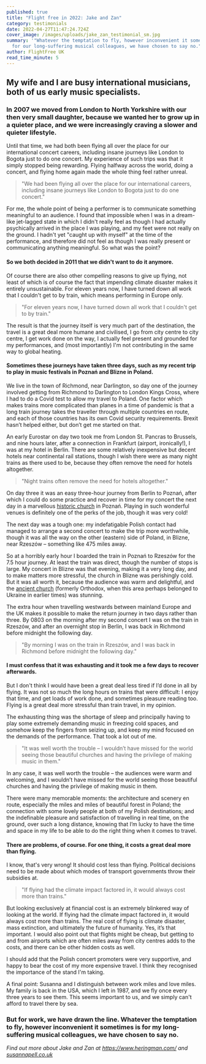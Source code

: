 ```yaml
---
published: true
title: "Flight free in 2022: Jake and Zan"
category: testimonials
date: 2022-04-27T11:47:24.724Z
cover_image: /images/uploads/jake_zan_testimonial_sm.jpg
summary: '"Whatever the temptation to fly, however inconvenient it sometimes is
  for our long-suffering musical colleagues, we have chosen to say no." '
author: FlightFree UK
read_time_minute: 5
---
```

## My wife and I are busy international musicians, both of us early music specialists.

### In 2007 we moved from London to North Yorkshire with our then very small daughter, because we wanted her to grow up in a quieter place, and we were increasingly craving a slower and quieter lifestyle.  

Until that time, we had both been flying all over the place for our international concert careers, including insane journeys like London to Bogota just to do one concert. My experience of such trips was that it simply stopped being rewarding. Flying halfway across the world, doing a concert, and flying home again made the whole thing feel rather unreal. 

> "We had been flying all over the place for our international careers, including insane journeys like London to Bogota just to do one concert."

For me, the whole point of being a performer is to communicate something meaningful to an audience. I found that impossible when I was in a dream-like jet-lagged state in which I didn't really feel as though I had actually psychically arrived in the place I was playing, and my feet were not really on the ground. I hadn't yet "caught up with myself" at the time of the performance, and therefore did not feel as though I was really present or communicating anything meaningful. So what was the point?

#### So we both decided in 2011 that we didn't want to do it anymore.

Of course there are also other compelling reasons to give up flying, not least of which is of course the fact that impending climate disaster makes it entirely unsustainable. For eleven years now, I have turned down all work that I couldn't get to by train, which means performing in Europe only. 

> "For eleven years now, I have turned down all work that I couldn't get to by train."

The result is that the journey itself is very much part of the destination, the travel is a great deal more humane and civilised, I go from city centre to city centre, I get work done on the way, I actually feel present and grounded for my performances, and (most importantly) I'm not contributing in the same way to global heating. 

#### Sometimes these journeys have taken three days, such as my recent trip to play in music festivals in Poznań and Blizne in Poland. 

We live in the town of Richmond, near Darlington, so day one of the journey involved getting from Richmond to Darlington to London Kings Cross, where I had to do a Covid test to allow my travel to Poland. One factor which makes trains more complicated than planes in a time of pandemic is that a long train journey takes the traveller through multiple countries en route, and each of those countries has its own Covid security requirements. Brexit hasn’t helped either, but don’t get me started on that.

An early Eurostar on day two took me from London St. Pancras to Brussels, and nine hours later, after a connection in Frankfurt (airport, ironically!), I was at my hotel in Berlin. There are some relatively inexpensive but decent hotels near continental rail stations, though I wish there were as many night trains as there used to be, because they often remove the need for hotels altogether.

> "Night trains often remove the need for hotels altogether."

On day three it was an easy three-hour journey from Berlin to Poznań, after which I could do some practice and recover in time for my concert the next day in a marvellous [historic church](https://photos.app.goo.gl/F1rhWg4ZgjHYrXwo7) in Poznań. Playing in such wonderful venues is definitely one of the perks of the job, though it was very cold!

The next day was a tough one: my indefatigable Polish contact had managed to arrange a second concert to make the trip more worthwhile, though it was all the way on the other (eastern) side of Poland, in Blizne, near Rzeszów – something like 475 miles away. 

So at a horribly early hour I boarded the train in Poznań to Rzeszów for the 7.5 hour journey. At least the train was direct, though the number of stops is large. My concert in Blizne was that evening, making it a very long day, and to make matters more stressful, the church in Blizne was perishingly cold. But it was all worth it, because the audience was warm and delightful, and the [ancient church](https://photos.app.goo.gl/PsppfhxVJr4eprCy6) (formerly Orthodox, when this area perhaps belonged to Ukraine in earlier times) was stunning.

The extra hour when travelling westwards between mainland Europe and the UK makes it possible to make the return journey in two days rather than three. By 0803 on the morning after my second concert I was on the train in Rzeszów, and after an overnight stop in Berlin, I was back in Richmond before midnight the following day.

> "By morning I was on the train in Rzeszów, and I was back in Richmond before midnight the following day."

#### I must confess that it was exhausting and it took me a few days to recover afterwards.

But I don't think I would have been a great deal less tired if I’d done in all by flying. It was not so much the long hours on trains that were difficult: I enjoy that time, and get loads of work done, and sometimes pleasure reading too. Flying is a great deal more stressful than train travel, in my opinion.

The exhausting thing was the shortage of sleep and principally having to play some extremely demanding music in freezing cold spaces, and somehow keep the fingers from seizing up, and keep my mind focused on the demands of the performance. That took a lot out of me. 

> "It was well worth the trouble – I wouldn’t have missed for the world seeing those beautiful churches and having the privilege of making music in them."

In any case, it was well worth the trouble – the audiences were warm and welcoming, and I wouldn’t have missed for the world seeing those beautiful churches and having the privilege of making music in them. 

There were many memorable moments: the architecture and scenery en route, especially the miles and miles of beautiful forest in Poland; the connection with some lovely people at both of my Polish destinations; and the indefinable pleasure and satisfaction of travelling in real time, on the ground, over such a long distance, knowing that I’m lucky to have the time and space in my life to be able to do the right thing when it comes to travel.

#### There are problems, of course. For one thing, it costs a great deal more than flying.

I know, that's very wrong! It should cost less than flying. Political decisions need to be made about which modes of transport governments throw their subsidies at.

> "If flying had the climate impact factored in, it would always cost more than trains."

But looking exclusively at financial cost is an extremely blinkered way of looking at the world. If flying had the climate impact factored in, it would always cost more than trains. The real cost of flying is climate disaster, mass extinction, and ultimately the future of humanity. Yes, it’s that important. I would also point out that flights might be cheap, but getting to and from airports which are often miles away from city centres adds to the costs, and there can be other hidden costs as well.

I should add that the Polish concert promoters were very supportive, and happy to bear the cost of my more expensive travel. I think they recognised the importance of the stand I'm taking.

A final point: Susanna and I distinguish between work miles and love miles. My family is back in the USA, which I left in 1987, and we fly once every three years to see them. This seems important to us, and we simply can't afford to travel there by sea. 

### But for work, we have drawn the line. Whatever the temptation to fly, however inconvenient it sometimes is for my long-suffering musical colleagues, we have chosen to say no.

*Find out more about Jake and Zan at <https://www.heringman.com/> and [susannapell.co.uk](http://susannapell.co.uk/)*